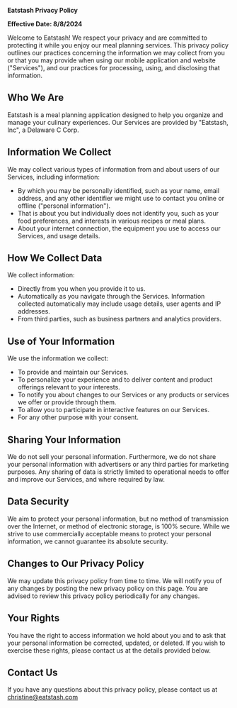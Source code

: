 **Eatstash Privacy Policy**

**Effective Date: 8/8/2024**

Welcome to Eatstash! We respect your privacy and are committed to protecting it while you enjoy our meal planning services. This privacy policy outlines our practices concerning the information we may collect from you or that you may provide when using our mobile application and website ("Services"), and our practices for processing, using, and disclosing that information.

## Who We Are
Eatstash is a meal planning application designed to help you organize and manage your culinary experiences. Our Services are provided by "Eatstash, Inc", a Delaware C Corp.

## Information We Collect
We may collect various types of information from and about users of our Services, including information:
- By which you may be personally identified, such as your name, email address, and any other identifier we might use to contact you online or offline ("personal information").
- That is about you but individually does not identify you, such as your food preferences, and interests in various recipes or meal plans.
- About your internet connection, the equipment you use to access our Services, and usage details.

## How We Collect Data
We collect information:
- Directly from you when you provide it to us.
- Automatically as you navigate through the Services. Information collected automatically may include usage details, user agents and IP addresses.
- From third parties, such as business partners and analytics providers.

## Use of Your Information
We use the information we collect:
- To provide and maintain our Services.
- To personalize your experience and to deliver content and product offerings relevant to your interests.
- To notify you about changes to our Services or any products or services we offer or provide through them.
- To allow you to participate in interactive features on our Services.
- For any other purpose with your consent.

## Sharing Your Information
We do not sell your personal information. Furthermore, we do not share your personal information with advertisers or any third parties for marketing purposes. Any sharing of data is strictly limited to operational needs to offer and improve our Services, and where required by law.

## Data Security
We aim to protect your personal information, but no method of transmission over the Internet, or method of electronic storage, is 100% secure. While we strive to use commercially acceptable means to protect your personal information, we cannot guarantee its absolute security.

## Changes to Our Privacy Policy
We may update this privacy policy from time to time. We will notify you of any changes by posting the new privacy policy on this page. You are advised to review this privacy policy periodically for any changes.

## Your Rights
You have the right to access information we hold about you and to ask that your personal information be corrected, updated, or deleted. If you wish to exercise these rights, please contact us at the details provided below.

## Contact Us
If you have any questions about this privacy policy, please contact us at christine@eatstash.com
